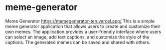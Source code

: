 # meme-generator
Meme Generator
https://memegenerator-ten.vercel.app/
This is a simple meme generator application that allows users to create and customize their own memes. 
The application provides a user-friendly interface where users can select an image, add text captions, and customize the style of the captions. 
The generated memes can be saved and shared with others.
